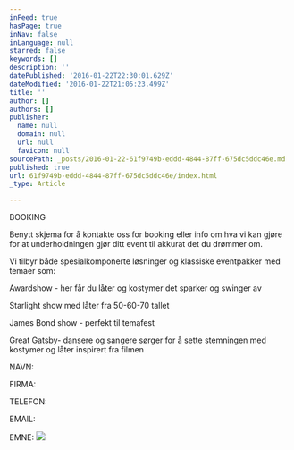 ```yaml
---
inFeed: true
hasPage: true
inNav: false
inLanguage: null
starred: false
keywords: []
description: ''
datePublished: '2016-01-22T22:30:01.629Z'
dateModified: '2016-01-22T21:05:23.499Z'
title: ''
author: []
authors: []
publisher:
  name: null
  domain: null
  url: null
  favicon: null
sourcePath: _posts/2016-01-22-61f9749b-eddd-4844-87ff-675dc5ddc46e.md
published: true
url: 61f9749b-eddd-4844-87ff-675dc5ddc46e/index.html
_type: Article

---
```

BOOKING

Benytt skjema for å kontakte oss for booking eller info om hva vi kan gjøre for at underholdningen gjør ditt event til akkurat det du drømmer om. 

Vi tilbyr både spesialkomponerte løsninger og klassiske eventpakker med temaer som:

Awardshow - her får du låter og kostymer det sparker og swinger av

Starlight show med låter fra 50-60-70 tallet

James Bond show - perfekt til temafest

Great Gatsby- dansere og sangere sørger for å sette stemningen  med kostymer og låter inspirert fra filmen

NAVN:

FIRMA:

TELEFON:

EMAIL:

EMNE:
![](https://the-grid-user-content.s3-us-west-2.amazonaws.com/31389af7-8727-41f1-a3ea-f95542433f9b.jpg)